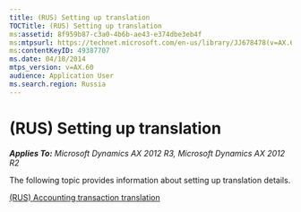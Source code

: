 ```yaml
---
title: (RUS) Setting up translation
TOCTitle: (RUS) Setting up translation
ms:assetid: 8f959b87-c3a0-4b6b-ae43-e374dbe3eb4f
ms:mtpsurl: https://technet.microsoft.com/en-us/library/JJ678478(v=AX.60)
ms:contentKeyID: 49387707
ms.date: 04/18/2014
mtps_version: v=AX.60
audience: Application User
ms.search.region: Russia
---
```


# (RUS) Setting up translation 


_**Applies To:** Microsoft Dynamics AX 2012 R3, Microsoft Dynamics AX 2012 R2_

The following topic provides information about setting up translation details.

[(RUS) Accounting transaction translation](rus-accounting-transaction-translation.md)

  


